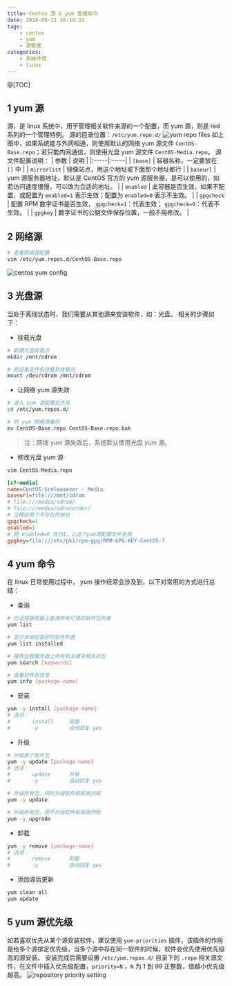 ```yaml
---
title: Centos 源 & yum 管理命令
date: 2018-06-11 16:10:32
tags:
    - centos
    - yum
    - 源管理
categories:
    - 系统环境
    - linux
---
```


@[TOC]

<!-- more -->

## 1 yum 源

源，是 linux 系统中，用于管理相关软件来源的一个配置，而 yum 源，则是 red 系列的一个管理特例。
源的目录位置：`/etc/yum.repo.d/`
![yum repo files](http://pic.hqmmw.com/markdown-img-paste-20180611163911778.png)
如上图中，如果系统能与外网相通，则使用默认的网络 yum 源文件 `CentOS-Base.repo`；若只能内网通信，则使用光盘 yum 源文件 `CentOS-Media.repo`。
源文件配置说明：
| 参数 | 说明 |
|:-----|:-----|
| `[base]` | 容器名称，一定要放在 `[]` 中 |
| `mirrorlist` | 镜像站点，用这个地址或下面那个地址都行 |
| `baseurl` | yum 源服务器地址。默认是 CentOS 官方的 yum 源服务器，是可以使用的，如若访问速度很慢，可以改为合适的地址。 |
| `enabled` | 此容器是否生效，如果不配置，或配置为 `enabled=1` 表示生效；配置为 `enabled=0` 表示不生效。 |
| `gpgcheck` | 配置 RPM 数字证书是否生效， `gpgcheck=1`：代表生效； `gpgcheck=0`：代表不生效。 |
| `gpgkey` | 数字证书的公钥文件保存位置，一般不用修改。 |

## 2 网络源
```bash
# 查看网络源配置
vim /etc/yum.repos.d/CentOS-Base.repo
```
![centos yum config](http://pic.hqmmw.com/markdown-img-paste-20180612091852727.png)

## 3 光盘源
当处于离线状态时，我们需要从其他源来安装软件，如：光盘。
相关的步骤如下：
* 挂载光盘
```bash
# 新建光盘挂载点
mkdir /mnt/cdrom

# 把设备文件名挂载到挂载点
mount /dev/cdrom /mnt/cdrom
```

* 让网络 yum 源失效
```bash
# 进入 yum 源配置文件夹
cd /etc/yum.repos.d/

# 将 yum 网络源备份
mv CentOS-Base.repo CentOS-Base.repo.bak
```
> 注：网络 yum 源失效后，系统默认使用光盘 yum 源。

* 修改光盘 yum 源
```bash
vim CentOS-Media.repo
```
```ini
[c7-media]
name=CentOS-$releasever - Media
baseurl=file:///mnt/cdrom
# file:///media/cdrom/
# file:///media/cdrecorder/
# 注释这两个不存在的地址
gpgcheck=1
enabled=1
# 把 enabled=0 改为1，让这个yum源配置文件生效
gpgkey=file:///etc/pki/rpm-gpg/RPM-GPG-KEY-CentOS-7
```

## 4 yum 命令
在 linux 日常使用过程中， yum 操作经常会涉及到，以下对常用的方式进行总结：
* 查询
```bash
# 在远程服务器上查询所有可用的软件包列表
yum list

# 显示本地安装好的软件列表
yum list installed

# 搜索远程服务器上所有和关键字相关的包
yum search [keywords]

# 查看软件包信息
yum info [package-name]
```

* 安装
```bash
yum -y install [package-name]
# 选项：
#       install     安装
#       -y          自动回复 yes
```

* 升级
```bash
# 升级某个软件包
yum -y update [package-name]
# 选项：
#       update      升级
#       -y          自动回复 yes

# 升级所有包，同时升级软件和系统内核
yum -y update

# 升级所有包，但不升级软件和系统内核
yum -y upgrade
```

* 卸载
```bash
yum -y remove [package-name]
# 选项：
#       remove      卸载
#       -y          自动回复 yes
```

* 添加源后更新
```bash
yum clean all
yum update
```

## 5 yum 源优先级
如若喜欢优先从某个源安装软件，建议使用 `yum-priorities` 插件，该插件的作用是给多个源排定优先级，当多个源中存在同一软件的时候，软件会优先使用优先级高的源安装。
安装完成后需要设置 `/etc/yum.repos.d/` 目录下的 `.repo` 相关源文件，在文件中插入优先级配置，`priority=N` ，`N` 为 1 到 99 正整数，值越小优先级越高。
![repository priority setting](http://pic.hqmmw.com/markdown-img-paste-20180613113014631.png)
